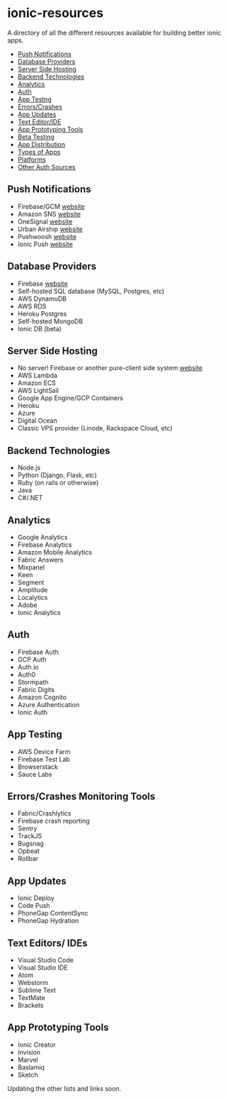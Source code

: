 # ionic-resources
A directory of all the different resources available for building better ionic apps. 

- [Push Notifications](https://github.com/harishkotra/ionic-resources#push-notifications)
- [Database Providers](https://github.com/harishkotra/ionic-resources#database-providers-1)	
- [Server Side Hosting](https://github.com/harishkotra/ionic-resources#server-side-hosting-1)
- [Backend Technologies]()	
- [Analytics]()
- [Auth]()
- [App Testng]()	
- [Errors/Crashes]()	
- [App Updates]()	
- [Text Editor/IDE]()
- [App Prototyping Tools]()	
- [Beta Testing]()	
- [App Distribution]()	
- [Types of Apps]()	
- [Platforms]()	
- [Other Auth Sources]()

## Push Notifications

- Firebase/GCM [website](https://firebase.google.com/)
- Amazon SNS [website](https://aws.amazon.com/sns/)
- OneSignal [website](https://onesignal.com/)
- Urban Airship [website](https://www.urbanairship.com/)
- Pushwoosh [website](https://www.pushwoosh.com/)
- Ionic Push [website](https://docs.ionic.io/services/push/)

## Database Providers

- Firebase [website](https://firebase.google.com/)
- Self-hosted SQL database (MySQL, Postgres, etc)
- AWS DynamoDB
- AWS RDS
- Heroku Postgres
- Self-hosted MongoDB
- Ionic DB (beta)

##  Server Side Hosting

- No server! Firebase or another pure-client side system [website](https://firebase.google.com/)
- AWS Lambda
- Amazon ECS
- AWS LightSail
- Google App Engine/GCP Containers
- Heroku
- Azure
- Digital Ocean
- Classic VPS provider (Linode, Rackspace Cloud, etc)

## Backend Technologies

- Node.js
- Python (Django, Flask, etc)
- Ruby (on rails or otherwise)
- Java
- C#/.NET

## Analytics

- Google Analytics
- Firebase Analytics
- Amazon Mobile Analytics
- Fabric Answers
- Mixpanel
- Keen
- Segment
- Amplitude
- Localytics
- Adobe
- Ionic Analytics

## Auth

- Firebase Auth
- GCP Auth
- Auth.io
- Auth0
- Stormpath
- Fabric Digits
- Amazon Cognito
- Azure Authentication
- Ionic Auth

## App Testing

- AWS Device Farm
- Firebase Test Lab
- Browserstack
- Sauce Labs

## Errors/Crashes Monitoring Tools

- Fabric/Crashlytics
- Firebase crash reporting
- Sentry
- TrackJS
- Bugsnag
- Opbeat
- Rollbar

## App Updates

- Ionic Deploy
- Code Push
- PhoneGap ContentSync
- PhoneGap Hydration

## Text Editors/ IDEs

- Visual Studio Code
- Visual Studio IDE
- Atom
- Webstorm
- Sublime Text
- TextMate
- Brackets

## App Prototyping Tools

- Ionic Creator
- Invision
- Marvel
- Baslamiq
- Sketch


Updating the other lists and links soon.